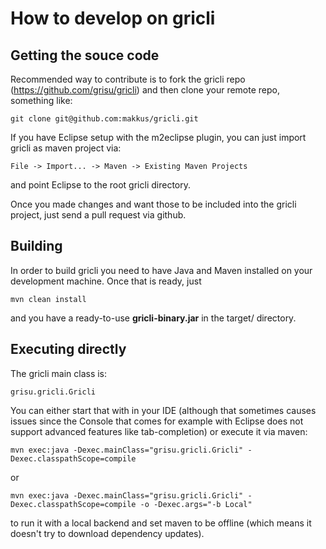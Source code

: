 How to develop on **gricli**
==========================

Getting the souce code
-------------------------------------

Recommended way to contribute is to fork the gricli repo (https://github.com/grisu/gricli) and then clone your remote repo, something like:

    git clone git@github.com:makkus/gricli.git
    
If you have Eclipse setup with the m2eclipse plugin, you can just import gricli as maven project via:

    File -> Import... -> Maven -> Existing Maven Projects 
    
and point Eclipse to the root gricli directory.

Once you made changes and want those to be included into the gricli project, just send a pull request via github.

Building 
--------------

In order to build gricli you need to have Java and Maven installed on your development machine. Once that is ready, just

    mvn clean install
    
and you have a ready-to-use **gricli-binary.jar** in the target/ directory.


Executing directly
---------------------------

The gricli main class is:

    grisu.gricli.Gricli
    
You can either start that with in your IDE (although that sometimes causes issues since the Console that comes for example with Eclipse does not support advanced features like tab-completion) or execute it via maven:

    mvn exec:java -Dexec.mainClass="grisu.gricli.Gricli" -Dexec.classpathScope=compile 

or

    mvn exec:java -Dexec.mainClass="grisu.gricli.Gricli" -Dexec.classpathScope=compile -o -Dexec.args="-b Local"

to run it with a local backend and set maven to be offline (which means it doesn't try to download dependency updates).
